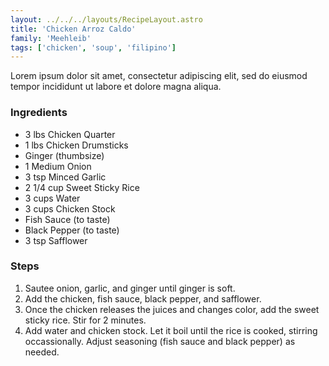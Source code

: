 ```yaml
---
layout: ../../../layouts/RecipeLayout.astro
title: 'Chicken Arroz Caldo'
family: 'Meehleib'
tags: ['chicken', 'soup', 'filipino']
---
```


Lorem ipsum dolor sit amet, consectetur adipiscing elit, sed do eiusmod tempor incididunt ut labore et dolore magna aliqua.

### Ingredients
- 3 lbs Chicken Quarter
- 1 lbs Chicken Drumsticks
- Ginger (thumbsize)
- 1 Medium Onion
- 3 tsp Minced Garlic
- 2 1/4 cup Sweet Sticky Rice
- 3 cups Water
- 3 cups Chicken Stock
- Fish Sauce (to taste)
- Black Pepper (to taste)
- 3 tsp Safflower

### Steps
1. Sautee onion, garlic, and ginger until ginger is soft.
2. Add the chicken, fish sauce, black pepper, and safflower.
3. Once the chicken releases the juices and changes color, add the sweet sticky rice. Stir for 2 minutes.
4. Add water and chicken stock. Let it boil until the rice is cooked, stirring occassionally. Adjust seasoning (fish sauce and black pepper) as needed.